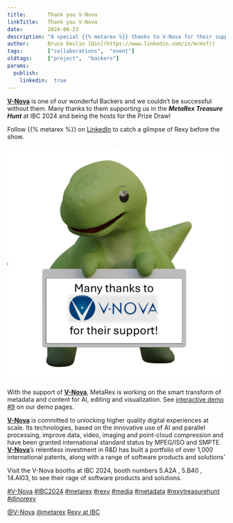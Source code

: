 ```yaml
---
title:       Thank you V-Nova
linkTitle:   Thank you V-Nova
date:        2024-08-23
description: "A special {{% metarex %}} thanks to V-Nova for their support and hosting the Prize Draw for the MetaRex Treasure Hunt"
author:      Bruce Devlin [@in](https://www.linkedin.com/in/mrmxf/)
tags:        ["collaborations",  "event"]
oldtags:     ["project",  "backers"]
params:
  publish:
    linkedin:  true
---
```


**[V-Nova][web]** is one of our wonderful Backers and we couldn’t be successful without them.  Many thanks to them supporting us in the ***MetaRex Treasure Hunt*** at IBC 2024 and being the hosts for the Prize Draw!

Follow {{% metarex %}} on [LinkedIn][limrx] to catch a glimpse of Rexy before the show.

<img class="ui centered bordered rounded image" src = "featured-v-nova.png" alt="V-Nova">

With the support of **[V-Nova][web]**, MetaRex is working on the smart
transform of metadata and content for AI, editing and visualization.
See [interactive demo #9][dmo] on our demo pages.

**[V-Nova][web]** is committed to unlocking higher quality digital experiences at scale. Its technologies, based on the innovative use of AI and parallel processing, improve data, video, imaging and point-cloud compression and have been granted international standard status by MPEG/ISO and SMPTE.
**[V-Nova][web]**’s relentless investment in R&D has built a portfolio of over 1,000 international patents, along with a range of software products and solutions'

Visit the V-Nova booths at IBC 2024, booth numbers 5.A2A , 5.B40 , 14.AI03, to see their rage of software products and solutions.

[#V-Nova](https://www.linkedin.com/search/results/all/?keywords=%23v-nova)
[#IBC2024](https://www.linkedin.com/search/results/all/?keywords=%23IBC2024)
[#metarex](https://www.linkedin.com/search/results/all/?keywords=%23metarex)
[#rexy](https://www.linkedin.com/search/results/all/?keywords=%23rexy)
[#media](https://www.linkedin.com/search/results/all/?keywords=%23media)
[#metadata](https://www.linkedin.com/search/results/all/?keywords=%23metadata)
[#rexytreasurehunt](https://www.linkedin.com/search/results/all/?keywords=%23rexytreasurehunt)
[#dinorexy](https://www.linkedin.com/search/results/all/?keywords=%23dinorexy)

<i class = "linkedin icon"></i>[@V-Nova](https://www.linkedin.com/company/v-nova-ltd-/)
<i class = "linkedin icon"></i>[@metarex][limrx]
<i class = "linkedin icon"></i>[Rexy at IBC][lirxy]

[web]:   https://www.v-nova.com/

[dmo]:     https://metarex.media/app/demos/
[limrx]:   https://uk.linkedin.com/company/metarex-media
[lirxy]:   https://www.linkedin.com/search/results/all/?keywords=%23ibc2024%20%23metarex%20%23rexy

